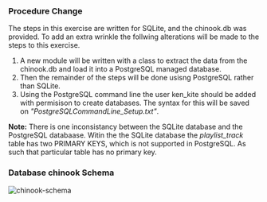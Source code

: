 ### Procedure Change

The steps in this exercise are written for SQLite, and the chinook.db was provided.  To add an extra wrinkle the follwing alterations will be made to the steps to this exercise.
1.  A new module will be written with a class to extract the data from the chinook.db and load it into a PostgreSQL managed database.
1.  Then the remainder of the steps will be done usisng PostgreSQL rather than SQLite.
1.  Using the PostgreSQL command line the user ken_kite should be added with permisison to create databases.  The syntax for this will be saved on *"PostgreSQLCommandLine_Setup.txt"*.

__Note:__ There is one inconsistancy between the SQLite database and the PostgreSQL databaase.  Witin the the SQLite database the *playlist_track* table has two PRIMARY KEYS, which is not supported in PostgreSQL.  As such that particular table has no primary key.

### Database chinook Schema
![chinook-schema](https://s3.amazonaws.com/dq-content/189/chinook-schema.svg)

